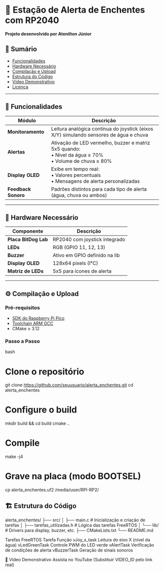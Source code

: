 # 🌊 Estação de Alerta de Enchentes com RP2040

**Projeto desenvolvido por Atenilton Júnior**  

## 📌 Sumário
- [Funcionalidades](#-funcionalidades)
- [Hardware Necessário](#-hardware-necessário)
- [Compilação e Upload](#-compilação-e-upload)
- [Estrutura do Código](#-estrutura-do-código)
- [Vídeo Demonstrativo](#-vídeo-demonstrativo)
- [Licença](#-licença)

---

## 🚀 Funcionalidades
| Módulo | Descrição |
|--------|-----------|
| **Monitoramento** | Leitura analógica contínua do joystick (eixos X/Y) simulando sensores de água e chuva |
| **Alertas** | Ativação de LED vermelho, buzzer e matriz 5x5 quando:<br>• Nível da água ≥ 70%<br>• Volume de chuva ≥ 80% |
| **Display OLED** | Exibe em tempo real:<br>• Valores percentuais<br>• Mensagens de alerta personalizadas |
| **Feedback Sonoro** | Padrões distintos para cada tipo de alerta (água, chuva ou ambos) |

---

## 🔧 Hardware Necessário
| Componente | Descrição |
|------------|-----------|
| **Placa BitDog Lab** | RP2040 com joystick integrado |
| **LEDs** | RGB (GPIO 11, 12, 13) |
| **Buzzer** | Ativo em GPIO definido na lib |
| **Display OLED** | 128x64 pixels (I²C) |
| **Matriz de LEDs** | 5x5 para ícones de alerta |

---

## ⚙️ Compilação e Upload
### Pré-requisitos
- [SDK do Raspberry Pi Pico](https://github.com/raspberrypi/pico-sdk)
- [Toolchain ARM GCC](https://developer.arm.com/tools-and-software/open-source-software/developer-tools/gnu-toolchain/gnu-rm)
- CMake ≥ 3.12

### Passo a Passo
bash
# Clone o repositório
git clone https://github.com/seuusuario/alerta_enchentes.git
cd alerta_enchentes

# Configure o build
mkdir build && cd build
cmake ..

# Compile
make -j4

# Grave na placa (modo BOOTSEL)
cp alerta_enchentes.uf2 /media/user/RPI-RP2/

## 🏗️ Estrutura do Código
alerta_enchentes/
├── src/
│   ├── main.c              # Inicialização e criação de tarefas
│   ├── tarefas_utilizadas.h # Lógica das tarefas FreeRTOS
│   └── lib/                # Drivers para display, buzzer, etc.
├── CMakeLists.txt
└── README.md

Tarefas FreeRTOS
Tarefa	Função
vJoy_x_task	Leitura do eixo X (nível da água)
vLedGreenTask	Controle PWM do LED verde
vAlertTask	Verificação de condições de alerta
vBuzzerTask	Geração de sinais sonoros

🎥 Vídeo Demonstrativo
Assista no YouTube (Substituir VIDEO_ID pelo link real)
